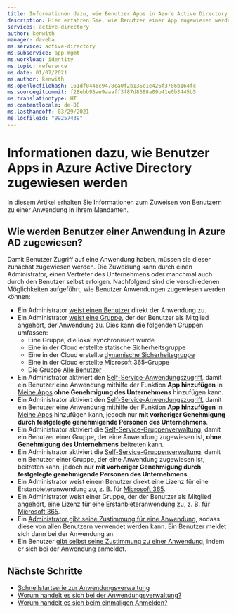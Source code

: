 ```yaml
---
title: Informationen dazu, wie Benutzer Apps in Azure Active Directory zugewiesen werden
description: Hier erfahren Sie, wie Benutzer einer App zugewiesen werden, die Azure Active Directory für die Identitätsverwaltung verwendet.
services: active-directory
author: kenwith
manager: daveba
ms.service: active-directory
ms.subservice: app-mgmt
ms.workload: identity
ms.topic: reference
ms.date: 01/07/2021
ms.author: kenwith
ms.openlocfilehash: 161df0446c9478ca0f2b135c1e426f3786b164fc
ms.sourcegitcommit: f28ebb95ae9aaaff3f87d8388a09b41e0b3445b5
ms.translationtype: HT
ms.contentlocale: de-DE
ms.lasthandoff: 03/29/2021
ms.locfileid: "99257439"
---
```

# <a name="understand-how-users-are-assigned-to-apps-in-azure-active-directory"></a>Informationen dazu, wie Benutzer Apps in Azure Active Directory zugewiesen werden
In diesem Artikel erhalten Sie Informationen zum Zuweisen von Benutzern zu einer Anwendung in Ihrem Mandanten.

## <a name="how-do-users-get-assigned-to-an-application-in-azure-ad"></a>Wie werden Benutzer einer Anwendung in Azure AD zugewiesen?
Damit Benutzer Zugriff auf eine Anwendung haben, müssen sie dieser zunächst zugewiesen werden. Die Zuweisung kann durch einen Administrator, einen Vertreter des Unternehmens oder manchmal auch durch den Benutzer selbst erfolgen. Nachfolgend sind die verschiedenen Möglichkeiten aufgeführt, wie Benutzer Anwendungen zugewiesen werden können:

*  Ein Administrator [weist einen Benutzer](./assign-user-or-group-access-portal.md) direkt der Anwendung zu.
*  Ein Administrator [weist eine Gruppe](./assign-user-or-group-access-portal.md), der der Benutzer als Mitglied angehört, der Anwendung zu. Dies kann die folgenden Gruppen umfassen:
    * Eine Gruppe, die lokal synchronisiert wurde
    * Eine in der Cloud erstellte statische Sicherheitsgruppe
    * Eine in der Cloud erstellte [dynamische Sicherheitsgruppe](../enterprise-users/groups-dynamic-membership.md)
    * Eine in der Cloud erstellte Microsoft 365-Gruppe
    * Die Gruppe [Alle Benutzer](../fundamentals/active-directory-groups-create-azure-portal.md)
*  Ein Administrator aktiviert den [Self-Service-Anwendungszugriff](./manage-self-service-access.md), damit ein Benutzer eine Anwendung mithilfe der Funktion **App hinzufügen** in [Meine Apps](../user-help/my-apps-portal-end-user-access.md) **ohne Genehmigung des Unternehmens** hinzufügen kann.
*  Ein Administrator aktiviert den [Self-Service-Anwendungszugriff](./manage-self-service-access.md), damit ein Benutzer eine Anwendung mithilfe der Funktion **App hinzufügen** in [Meine Apps](../user-help/my-apps-portal-end-user-access.md) hinzufügen kann, jedoch nur **mit vorheriger Genehmigung durch festgelegte genehmigende Personen des Unternehmens**.
*  Ein Administrator aktiviert die [Self-Service-Gruppenverwaltung](../enterprise-users/groups-self-service-management.md), damit ein Benutzer einer Gruppe, der eine Anwendung zugewiesen ist, **ohne Genehmigung des Unternehmens** beitreten kann.
*  Ein Administrator aktiviert die [Self-Service-Gruppenverwaltung](../enterprise-users/groups-self-service-management.md), damit ein Benutzer einer Gruppe, der eine Anwendung zugewiesen ist, beitreten kann, jedoch nur **mit vorheriger Genehmigung durch festgelegte genehmigende Personen des Unternehmens**.
*  Ein Administrator weist einem Benutzer direkt eine Lizenz für eine Erstanbieteranwendung zu, z. B. für [Microsoft 365](https://products.office.com/).
*  Ein Administrator weist einer Gruppe, der der Benutzer als Mitglied angehört, eine Lizenz für eine Erstanbieteranwendung zu, z. B. für [Microsoft 365](https://products.office.com/).
*  Ein [Administrator gibt seine Zustimmung für eine Anwendung](../develop/howto-convert-app-to-be-multi-tenant.md), sodass diese von allen Benutzern verwendet werden kann. Ein Benutzer meldet sich dann bei der Anwendung an.
* Ein Benutzer [gibt selbst seine Zustimmung zu einer Anwendung](../develop/howto-convert-app-to-be-multi-tenant.md), indem er sich bei der Anwendung anmeldet.

## <a name="next-steps"></a>Nächste Schritte
* [Schnellstartserie zur Anwendungsverwaltung](view-applications-portal.md)
* [Worum handelt es sich bei der Anwendungsverwaltung?](what-is-application-management.md)
* [Worum handelt es sich beim einmaligen Anmelden?](what-is-single-sign-on.md)